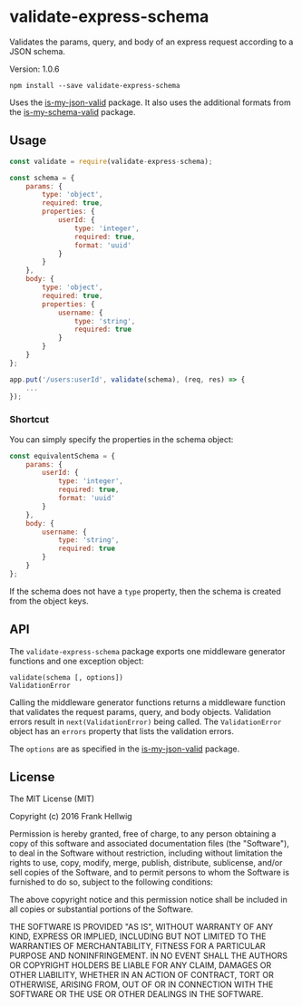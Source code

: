 # validate-express-schema

Validates the params, query, and body of an express request according to a JSON schema.

Version: 1.0.6

```
npm install --save validate-express-schema
```

Uses the [is-my-json-valid](https://github.com/mafintosh/is-my-json-valid) package. It also uses the additional formats from the [is-my-schema-valid](https://github.com/voronianski/is-my-schema-valid) package.

## Usage

```javascript
const validate = require(validate-express-schema);

const schema = {
    params: {
        type: 'object',
        required: true,
        properties: {
            userId: {
                type: 'integer',
                required: true,
                format: 'uuid'
            }
        }
    },
    body: {
        type: 'object',
        required: true,
        properties: {
            username: {
                type: 'string',
                required: true
            }
        }
    }
};

app.put('/users:userId', validate(schema), (req, res) => {
    ...
});
```

### Shortcut

You can simply specify the properties in the schema object:

```javascript
const equivalentSchema = {
    params: {
        userId: {
            type: 'integer',
            required: true,
            format: 'uuid'
        }
    },
    body: {
        username: {
            type: 'string',
            required: true
        }
    }
};
```

If the schema does not have a `type` property, then the schema is created from the object keys.

## API

The `validate-express-schema` package exports one middleware generator functions and one exception object:

```
validate(schema [, options])
ValidationError
```

Calling the middleware generator functions returns a middleware function that validates the request params, query, and body objects. Validation errors result in `next(ValidationError)` being called. The `ValidationError` object has an `errors` property that lists the validation errors.

The `options` are as specified in the [is-my-json-valid](https://github.com/mafintosh/is-my-json-valid) package.

## License

The MIT License (MIT)

Copyright (c) 2016 Frank Hellwig

Permission is hereby granted, free of charge, to any person obtaining a copy of this software and associated documentation files (the "Software"), to deal in the Software without restriction, including without limitation the rights to use, copy, modify, merge, publish, distribute, sublicense, and/or sell copies of the Software, and to permit persons to whom the Software is furnished to do so, subject to the following conditions:

The above copyright notice and this permission notice shall be included in all copies or substantial portions of the Software.

THE SOFTWARE IS PROVIDED "AS IS", WITHOUT WARRANTY OF ANY KIND, EXPRESS OR IMPLIED, INCLUDING BUT NOT LIMITED TO THE WARRANTIES OF MERCHANTABILITY, FITNESS FOR A PARTICULAR PURPOSE AND NONINFRINGEMENT. IN NO EVENT SHALL THE AUTHORS OR COPYRIGHT HOLDERS BE LIABLE FOR ANY CLAIM, DAMAGES OR OTHER LIABILITY, WHETHER IN AN ACTION OF CONTRACT, TORT OR OTHERWISE, ARISING FROM, OUT OF OR IN CONNECTION WITH THE SOFTWARE OR THE USE OR OTHER DEALINGS IN THE SOFTWARE.

